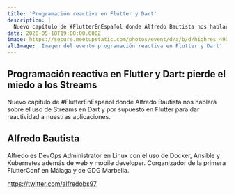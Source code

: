```yaml
---
title: 'Programación reactiva en Flutter y Dart'
description: |
  Nuevo capítulo de #FlutterEnEspañol donde Alfredo Bautista nos hablará sobre el uso de Streams en Dart y por supuesto en Flutter para dar reactividad a nuestras aplicaciones.
date: 2020-05-18T19:00:00.000Z
image: https://secure.meetupstatic.com/photos/event/d/a/b/d/highres_490435997.jpeg
altImage: 'Imagen del evento programación reactiva en Flutter y Dart'
---
```


## Programación reactiva en Flutter y Dart: pierde el miedo a los Streams

Nuevo capítulo de #FlutterEnEspañol donde Alfredo Bautista nos hablará sobre el uso de Streams en Dart y por supuesto en Flutter para dar reactividad a nuestras aplicaciones.

## Alfredo Bautista

Alfredo es DevOps Administrator en Linux con el uso de Docker, Ansible y Kubernetes además de web y mobile developer. Corganizador de la primera FlutterConf en Málaga y de GDG Marbella.

https://twitter.com/alfredobs97
